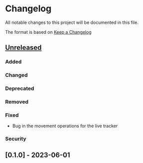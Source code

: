 # Changelog
All notable changes to this project will be documented in this file.

The format is based on [Keep a Changelog](https://keepachangelog.com/en/1.0.0/)

## [Unreleased]
### Added
### Changed
### Deprecated
### Removed
### Fixed
- Bug in the movement operations for the live tracker
### Security

## [0.1.0] - 2023-06-01

[Unreleased]: https://github.com/taeruh/pauli_tracker/compare/v0.1.0...HEAD
<!-- [0.1.1]: https://github.com/taeruh/pauli_tracker/compare/v0.1.0...v0.1.1 -->
